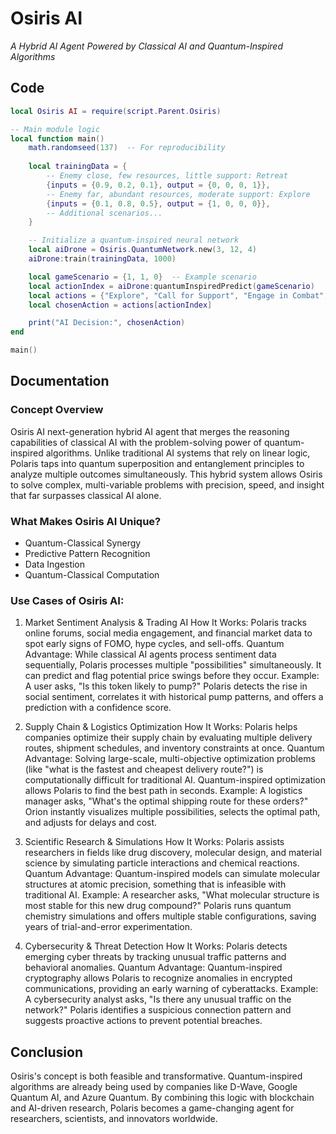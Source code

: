 # Osiris AI

*A Hybrid AI Agent Powered by Classical AI and Quantum-Inspired Algorithms*



## Code

```lua
local Osiris AI = require(script.Parent.Osiris)

-- Main module logic
local function main()
	math.randomseed(137)  -- For reproducibility
	
	local trainingData = {
		-- Enemy close, few resources, little support: Retreat
		{inputs = {0.9, 0.2, 0.1}, output = {0, 0, 0, 1}},
		-- Enemy far, abundant resources, moderate support: Explore
		{inputs = {0.1, 0.8, 0.5}, output = {1, 0, 0, 0}},
		-- Additional scenarios...
	}

    -- Initialize a quantum-inspired neural network
	local aiDrone = Osiris.QuantumNetwork.new(3, 12, 4)
	aiDrone:train(trainingData, 1000)

	local gameScenario = {1, 1, 0}  -- Example scenario
	local actionIndex = aiDrone:quantumInspiredPredict(gameScenario)
	local actions = {"Explore", "Call for Support", "Engage in Combat", "Retreat"}
	local chosenAction = actions[actionIndex]

	print("AI Decision:", chosenAction)
end

main()
```

## Documentation

### Concept Overview

Osiris AI next-generation hybrid AI agent that merges the reasoning capabilities of classical AI with the problem-solving power of quantum-inspired algorithms. Unlike traditional AI systems that rely on linear logic, Polaris taps into quantum superposition and entanglement principles to analyze multiple outcomes simultaneously. This hybrid system allows Osiris to solve complex, multi-variable problems with precision, speed, and insight that far surpasses classical AI alone.


### What Makes Osiris AI Unique?

- Quantum-Classical Synergy
- Predictive Pattern Recognition
- Data Ingestion
- Quantum-Classical Computation
  

### Use Cases of Osiris AI:


1. Market Sentiment Analysis & Trading AI
How It Works: Polaris tracks online forums, social media engagement, and financial market data to spot early signs of FOMO, hype cycles, and sell-offs.
Quantum Advantage: While classical AI agents process sentiment data sequentially, Polaris processes multiple "possibilities" simultaneously. It can predict and flag potential price swings before they occur.
Example: A user asks, "Is this token likely to pump?" Polaris detects the rise in social sentiment, correlates it with historical pump patterns, and offers a prediction with a confidence score.

2. Supply Chain & Logistics Optimization
How It Works: Polaris helps companies optimize their supply chain by evaluating multiple delivery routes, shipment schedules, and inventory constraints at once.
Quantum Advantage: Solving large-scale, multi-objective optimization problems (like "what is the fastest and cheapest delivery route?") is computationally difficult for traditional AI. Quantum-inspired optimization allows Polaris to find the best path in seconds.
Example: A logistics manager asks, "What's the optimal shipping route for these orders?" Orion instantly visualizes multiple possibilities, selects the optimal path, and adjusts for delays and cost.

3. Scientific Research & Simulations
How It Works: Polaris assists researchers in fields like drug discovery, molecular design, and material science by simulating particle interactions and chemical reactions.
Quantum Advantage: Quantum-inspired models can simulate molecular structures at atomic precision, something that is infeasible with traditional AI.
Example: A researcher asks, "What molecular structure is most stable for this new drug compound?" Polaris runs quantum chemistry simulations and offers multiple stable configurations, saving years of trial-and-error experimentation.

4. Cybersecurity & Threat Detection
How It Works: Polaris detects emerging cyber threats by tracking unusual traffic patterns and behavioral anomalies.
Quantum Advantage: Quantum-inspired cryptography allows Polaris to recognize anomalies in encrypted communications, providing an early warning of cyberattacks.
Example: A cybersecurity analyst asks, "Is there any unusual traffic on the network?" Polaris identifies a suspicious connection pattern and suggests proactive actions to prevent potential breaches.

## Conclusion

Osiris's concept is both feasible and transformative. Quantum-inspired algorithms are already being used by companies like D-Wave, Google Quantum AI, and Azure Quantum. By combining this logic with blockchain and AI-driven research, Polaris becomes a game-changing agent for researchers, scientists, and innovators worldwide.
